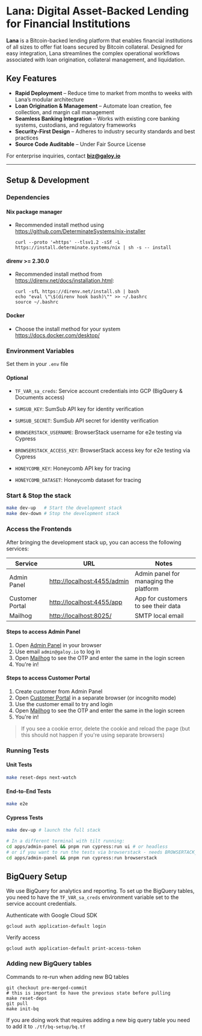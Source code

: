 # Lana: Digital Asset-Backed Lending for Financial Institutions

**Lana** is a Bitcoin-backed lending platform that enables financial institutions of all sizes to offer fiat loans secured by Bitcoin collateral. Designed for easy integration, Lana streamlines the complex operational workflows associated with loan origination, collateral management, and liquidation.

## Key Features

- **Rapid Deployment** – Reduce time to market from months to weeks with Lana’s modular architecture
- **Loan Origination & Management** – Automate loan creation, fee collection, and margin call management
- **Seamless Banking Integration** – Works with existing core banking systems, custodians, and regulatory frameworks
- **Security-First Design** – Adheres to industry security standards and best practices
- **Source Code Auditable** – Under Fair Source License

For enterprise inquiries, contact **[biz@galoy.io](mailto:biz@galoy.io)**

---

## Setup & Development

### Dependencies

#### Nix package manager

- Recommended install method using https://github.com/DeterminateSystems/nix-installer
  ```
  curl --proto '=https' --tlsv1.2 -sSf -L https://install.determinate.systems/nix | sh -s -- install
  ```

#### direnv >= 2.30.0

- Recommended install method from https://direnv.net/docs/installation.html:
  ```
  curl -sfL https://direnv.net/install.sh | bash
  echo "eval \"\$(direnv hook bash)\"" >> ~/.bashrc
  source ~/.bashrc
  ```

#### Docker

- Choose the install method for your system https://docs.docker.com/desktop/

### Environment Variables

Set them in your `.env` file

#### Optional

- `TF_VAR_sa_creds`: Service account credentials into GCP (BigQuery & Documents access)
- `SUMSUB_KEY`: SumSub API key for identity verification
- `SUMSUB_SECRET`: SumSub API secret for identity verification

- `BROWSERSTACK_USERNAME`: BrowserStack username for e2e testing via Cypress
- `BROWSERSTACK_ACCESS_KEY`: BrowserStack access key for e2e testing via Cypress
- `HONEYCOMB_KEY`: Honeycomb API key for tracing
- `HONEYCOMB_DATASET`: Honeycomb dataset for tracing

### Start & Stop the stack

```bash
make dev-up   # Start the development stack
make dev-down # Stop the development stack
```

### Access the Frontends

After bringing the development stack up, you can access the following services:

| Service         | URL                                                        | Notes                                 |
| --------------- | ---------------------------------------------------------- | ------------------------------------- |
| Admin Panel     | [http://localhost:4455/admin](http://localhost:4455/admin) | Admin panel for managing the platform |
| Customer Portal | [http://localhost:4455/app](http://localhost:4455/app)     | App for customers to see their data   |
| Mailhog         | [http://localhost:8025/](http://localhost:8025/)           | SMTP local email                      |

#### Steps to access Admin Panel

1. Open [Admin Panel](http://localhost:4455/admin) in your browser
1. Use email `admin@galoy.io` to log in
1. Open [Mailhog](http://localhost:8025/) to see the OTP and enter the same in the login screen
1. You're in!

#### Steps to access Customer Portal

1. Create customer from Admin Panel
1. Open [Customer Portal](http://localhost:4455/app) in a separate browser (or incognito mode)
1. Use the customer email to try and login
1. Open [Mailhog](http://localhost:8025/) to see the OTP and enter the same in the login screen
1. You're in!

> If you see a cookie error, delete the cookie and reload the page (but this should not happen if you're using separate browsers)

### Running Tests

#### Unit Tests

```bash
make reset-deps next-watch
```

#### End-to-End Tests

```bash
make e2e
```

#### Cypress Tests

```bash
make dev-up # launch the full stack

# In a different terminal with tilt running:
cd apps/admin-panel && pnpm run cypress:run ui # or headless
# or if you want to run the tests via browserstack - needs BROWSERTACK_USERNAME and BROWSERSTACK_ACCESS_KEY in env
cd apps/admin-panel && pnpm run cypress:run browserstack
```

## BigQuery Setup

We use BigQuery for analytics and reporting. To set up the BigQuery tables, you need to have the `TF_VAR_sa_creds` environment variable set to the service account credentials.

Authenticate with Google Cloud SDK

```
gcloud auth application-default login
```

Verify access

```
gcloud auth application-default print-access-token
```

### Adding new BigQuery tables

Commands to re-run when adding new BQ tables

```
git checkout pre-merged-commit
# this is important to have the previous state before pulling
make reset-deps
git pull
make init-bq
```

If you are doing work that requires adding a new big query table you need to add it to `./tf/bq-setup/bq.tf`
